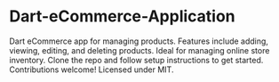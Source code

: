 # Dart-eCommerce-Application
Dart eCommerce app for managing products. Features include adding, viewing, editing, and deleting products. Ideal for managing online store inventory. Clone the repo and follow setup instructions to get started. Contributions welcome! Licensed under MIT.
